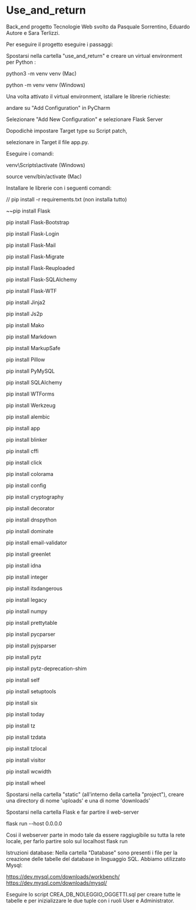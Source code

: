 # Use_and_return
Back_end progetto Tecnologie Web svolto da Pasquale Sorrentino, Eduardo Autore e Sara Terlizzi.

Per eseguire il progetto eseguire i passaggi:

Spostarsi nella cartella "use_and_return" e creare un virtual environment per Python :

python3 -m venv venv (Mac)

python -m venv venv (Windows)

Una volta attivato il virtual environment, istallare le librerie richieste:

andare su "Add Configuration" in PyCharm

Selezionare "Add New Configuration" e selezionare Flask Server

Dopodichè impostare Target type su Script patch,

selezionare in Target il file app.py.

Eseguire i comandi:

venv\Scripts\activate (Windows)

source venv/bin/activate (Mac)

Installare le librerie con i seguenti comandi:

// pip install -r requirements.txt (non installa tutto)

~~pip install Flask

pip install Flask-Bootstrap

pip install Flask-Login

pip install Flask-Mail

pip install Flask-Migrate

pip install Flask-Reuploaded

pip install Flask-SQLAlchemy

pip install Flask-WTF

pip install Jinja2

pip install Js2p

pip install Mako

pip install Markdown

pip install MarkupSafe

pip install Pillow

pip install PyMySQL

pip install SQLAlchemy

pip install WTForms

pip install Werkzeug

pip install alembic

pip install app

pip install blinker

pip install cffi

pip install click

pip install colorama

pip install config

pip install cryptography

pip install decorator

pip install dnspython

pip install dominate

pip install email-validator

pip install greenlet

pip install idna

pip install integer

pip install itsdangerous

pip install legacy

pip install numpy

pip install prettytable

pip install pycparser

pip install pyjsparser

pip install pytz

pip install pytz-deprecation-shim

pip install self

pip install setuptools

pip install six

pip install today

pip install tz

pip install tzdata

pip install tzlocal

pip install visitor

pip install wcwidth

pip install wheel

Spostarsi nella cartella "static" (all'interno della cartella "project"), creare una directory di nome 'uploads' e una di nome 'downloads'  

Spostarsi nella cartella Flask e far partire il web-server

flask run --host 0.0.0.0

Cosi il webserver parte in modo tale da essere raggiugibile su tutta la rete locale, per farlo partire solo sul localhost 
flask run


Istruzioni database:
Nella cartella "Database" sono presenti i file per la creazione delle tabelle del database in linguaggio SQL.
Abbiamo utilizzato Mysql:

https://dev.mysql.com/downloads/workbench/
https://dev.mysql.com/downloads/mysql/

Eseguire lo script CREA_DB_NOLEGGIO_OGGETTI.sql per creare tutte le tabelle e per inizializzare le due tuple con i ruoli User e Administrator.
